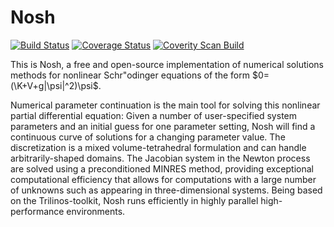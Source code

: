 # Nosh

[![Build Status](https://travis-ci.org/nschloe/nosh.svg?branch=master)](https://travis-ci.org/nschloe/nosh)
[![Coverage Status](https://img.shields.io/coveralls/nschloe/nosh.svg)](https://coveralls.io/r/nschloe/nosh)
[![Coverity Scan Build](https://scan.coverity.com/projects/1659/badge.svg)](https://scan.coverity.com/projects/1659)


This is Nosh, a free and open-source implementation of numerical solutions
methods for nonlinear Schr\"odinger equations of the form
$0=(\K+V+g|\psi|^2)\psi$.

Numerical parameter continuation is the main tool for solving this nonlinear
partial differential equation: Given a number of user-specified system
parameters and an initial guess for one parameter setting, Nosh will find a
continuous curve of solutions for a changing parameter value.  The
discretization is a mixed volume-tetrahedral formulation and can handle
arbitrarily-shaped domains.  The Jacobian system in the Newton process are
solved using a preconditioned MINRES method, providing exceptional
computational efficiency that allows for computations with a large number of
unknowns such as appearing in three-dimensional systems.  Being based on the
Trilinos-toolkit, Nosh runs efficiently in highly parallel high-performance
environments.
